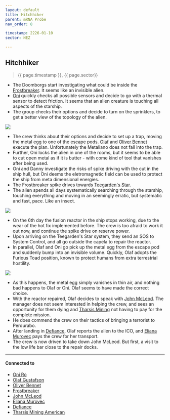 ```yaml
---
layout: default
title: Hitchhiker
parent: mRNA Probe
nav_order: 8

timestamp: 2226-01-10
sector: NEZ

---
```

## Hitchhiker

> {{ page.timestamp }}, {{ page.sector}}

- The Doomborgs start investigating what could be inside the [Frostbreaker](../objects/Frostbreaker.md). It seems like an invisible alien.
- [Oni](../pcs/Oni.md) quickly checks all possible sensors and decide to go with a thermal sensor to detect friction. It seems that an alien creature is touching all aspects of the starship.
- The group checks their options and decide to turn on the sprinklers, to get a better view of the topology of the alien.

![](https://i.imgur.com/ncATEqX.png)

- The crew thinks about their options and decide to set up a trap, moving the metal egg to one of the escape pods. [Olaf](../pcs/Olaf.md) and [Oliver Bennet](../pcs/Oliver.md) execute the plan. Unfortunately the Metaliano does not fall into the trap.
- Further, Oni locks the alien in one of the rooms, but it seems to be able to cut open metal as if it is butter - with come kind of tool that vanishes after being used.
- Oni and Danny investigate the risks of spike driving with the cut in the ship hull, but Oni deems the eletromagnetic field can be used to protect the ship from meta dimensional energies.
- The Frostbreaker spike drives towards [Teegarden's Star](https://sectorswithoutnumber.com/sector/E9FKrPjS8tsRmoryYMpe/system/EK7eZhRuSaUmzSTEwm7a).
- The alien spends all days systematically searching through the starship, touching everything and moving in an seemingly erratic, but systematic and fast, pace. Like an insect.

![](https://i.imgur.com/nHeVURy.png)


- On the 6th day the fusion reactor in the ship stops working, due to the wear of the hot fix implemented before. The crew is too afraid to work it out now, and continue the spike drive on reserve power.
- Upon arriving on the Teegarden's Star system, they send an SOS to System Control, and all go outside the capela to repair the reactor.
- In parallel, Olaf and Oni go pick up the metal egg from the escape pod and suddenly bump into an invisible volume. Quickly, Olaf adopts the Furious Toad position, known to protect humans from extra terrestrial hostility.

![](https://i.imgur.com/jrsJPfn.png)

- As this happens, the metal egg simply vanishes in thin air, and nothing bad happens to Olaf or Oni. Olaf seems to have made the correct choice.
- With the reactor repaired, Olaf decides to speak with [John McLeod](../npcs/JohnMcLeod.md). The manager does not seem interested in helping the crew, and sees an opportunity for them dying and [Tharsis Mining](../factions/tharsisMining.md) not having to pay for the complete mission.
- He does commend the crew on their tactics of bringing a terrorist to Perdurabo.
- After landing in [Defiance](../locations/Defiance.md), Olaf reports the alien to the ICO, and [Eliana Murovec](../npcs/ElianaMurovec.md) pays the crew for her transport.
- The crew is now driven to take down John McLeod. But first, a visit to the low life bar close to the repair docks.

---
#### Connected to

<!-- QueryToSerialize: LIST without ID "["+ title + "](https://terra-campaigns.github.io/"+ regexreplace(file.path, ".md", "") + ")" FROM ([[]]) SORT file.folder DESC -->

<!-- QueryToSerialize: LIST without ID "["+ title + "](https://terra-campaigns.github.io/"+ regexreplace(file.path, ".md", "") + ")" FROM outgoing([[]]) SORT file.folder DESC -->
<!-- SerializedQuery: LIST without ID "["+ title + "](https://terra-campaigns.github.io/"+ regexreplace(file.path, ".md", "") + ")" FROM outgoing([[]]) SORT file.folder DESC -->
- [Oni Ro](https://terra-campaigns.github.io/hostile/pcs/Oni)
- [Olaf Gustafson](https://terra-campaigns.github.io/hostile/pcs/Olaf)
- [Oliver Bennet](https://terra-campaigns.github.io/hostile/pcs/Oliver)
- [Frostbreaker](https://terra-campaigns.github.io/hostile/objects/Frostbreaker)
- [John McLeod](https://terra-campaigns.github.io/hostile/npcs/JohnMcLeod)
- [Eliana Murovec](https://terra-campaigns.github.io/hostile/npcs/ElianaMurovec)
- [Defiance](https://terra-campaigns.github.io/hostile/locations/Defiance)
- [Tharsis Mining American](https://terra-campaigns.github.io/hostile/factions/tharsisMining)
<!-- SerializedQuery END -->
